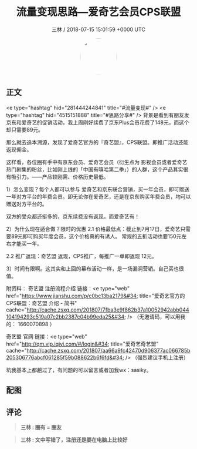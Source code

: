 <h1 align="center">流量变现思路—爱奇艺会员CPS联盟</h1>
<p align="center">
    <a>三林 / 2018-07-15 15:01:59 &#43;0000 UTC</a>
</p>

<div align="center">
    <img src="https://images.zsxq.com/FiaOJge0BO8LcAxyEk0nfMe2A0WW?e=1590940799&amp;token=kIxbL07-8jAj8w1n4s9zv64FuZZNEATmlU_Vm6zD:v3QSGUtuS6nREZbS5ImAtaQMEs0=" width="100" height="100" style="border:1px solid;border-radius:50%; color:#ffffff"/>
</div>

## 正文

<div>
&lt;e type=&#34;hashtag&#34; hid=&#34;281444244841&#34; title=&#34;#流量变现#&#34; /&gt;   &lt;e type=&#34;hashtag&#34; hid=&#34;4515151888&#34; title=&#34;#思路分享#&#34; /&gt;   背景是看到有朋友发京东和爱奇艺的促销活动，我上周刚好续费了京东Plus会员花费了148元，而这个却只需要89元。

那么就去追本溯源，发现了爱奇艺官方的『奇艺盟』，CPS联盟。即推广活动还能返现佣金。

这样看，各位圈有手中有京东会员、爱奇艺会员（衍生点为 影视会员或者爱奇艺热门剧集的粉丝，比如刚上线的「中国有嘻哈第二季」）的人群，这个产品其实很有吸引力。——产品较刚需、价格历史最低。

1）怎么变现？每个人都可以参与
爱奇艺和京东联合营销，买一年会员，即可赠送一年对方平台的年费会员。即无论你在爱奇艺，还是在京东购买年费会员，均可以赠送对方平台的。

双方的受众都还挺多的，京东续费没有返现，而爱奇艺有！

2）为什么现在适合做？限时的优惠
2.1 价格最低点：截止到7月17日，爱奇艺只需要89元即可购买年度会员，这个价格真的有诱人。 常规的五折活动也要150元左右才能买一年。

2.2 推广返现：奇艺盟 返现，CPS推广，每推广一单即返现 12元。

3）时间有限啊。这其实和上回的幕布活动一样，是一场漏洞营销。自己买也很值。


附资料：
奇艺盟 注册流程介绍 链接：&lt;e type=&#34;web&#34; href=&#34;https://www.jianshu.com/p/c0bc13ba2179&#34; title=&#34;爱奇艺官方的CPS联盟：奇艺盟 介绍 - 简书&#34; cache=&#34;http://cache.zsxq.com/201807/7fba3e9f862b37a10052942abb044104194293c519a07c2bb2387c04b99eda25&#34; /&gt;
（无邀请码，可以用我的： 1660070898 ）

奇艺盟 官网 链接：&lt;e type=&#34;web&#34; href=&#34;http://qm.vip.iqiyi.com/#/login&#34; title=&#34;爱奇艺奇艺盟&#34; cache=&#34;http://cache.zsxq.com/201807/aa66a9fc42470d906377ac066785b205306776abcf061285f59b088622b6f6fd&#34; /&gt; （强烈建议手机上注册）


坑我基本上都趟过了，有问题的可以留言或者加我wx：sasiky。
</div>

## 配图
<div class="image" align="center">

</div>

## 评论

<div align="left">
<div>

<blockquote >
<span> <strong>三林 : 圈有 = 圈友 </strong></span>
</blockquote>

<blockquote >
<span> <strong>三林 : 文中写错了，注册还是要在电脑上比较好 </strong></span>
</blockquote>

</div>
</div>